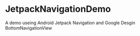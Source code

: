 # JetpackNavigationDemo
A demo useing Android Jetpack Navigation and Google Desgin BottomNavigationView
